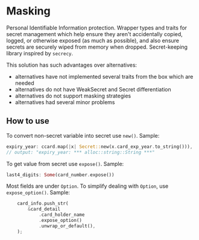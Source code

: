 # Masking

Personal Identifiable Information protection.
Wrapper types and traits for secret management which help ensure they aren't
accidentally copied, logged, or otherwise exposed (as much as possible), and
also ensure secrets are securely wiped from memory when dropped.
Secret-keeping library inspired by `secrecy`.

This solution has such advantages over alternatives:

- alternatives have not implemented several traits from the box which are needed
- alternatives do not have WeakSecret and Secret differentiation
- alternatives do not support masking strategies
- alternatives had several minor problems

## How to use

To convert non-secret variable into secret use `new()`. Sample:

```rust
expiry_year: ccard.map(|x| Secret::new(x.card_exp_year.to_string())),
// output: "expiry_year: *** alloc::string::String ***"
```

To get value from secret use `expose()`. Sample:

```rust
last4_digits: Some(card_number.expose())
```

Most fields are under `Option`. To simplify dealing with `Option`, use `expose_option()`. Sample:

```rust
    card_info.push_str(
        &card_detail
            .card_holder_name
            .expose_option()
            .unwrap_or_default(),
    );
```
